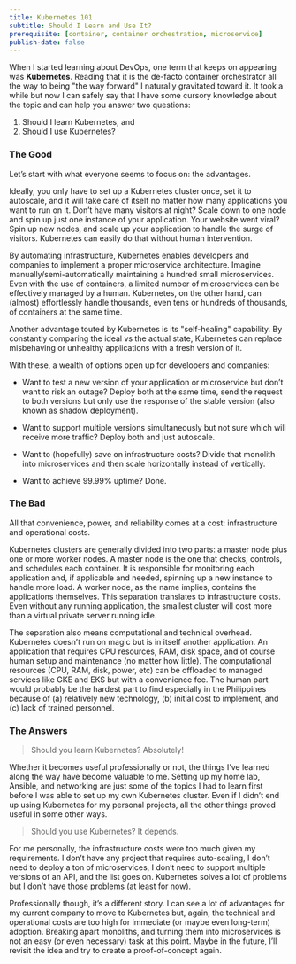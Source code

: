 ```yaml
---
title: Kubernetes 101
subtitle: Should I Learn and Use It?
prerequisite: [container, container orchestration, microservice]
publish-date: false
---
```


When I started learning about DevOps, one term that keeps on appearing was **Kubernetes**. Reading that it is the de-facto container orchestrator all the way to being "the way forward" I naturally gravitated toward it. It took a while but now I can safely say that I have some cursory knowledge about the topic and can help you answer two questions:

1. Should I learn Kubernetes, and
2. Should I use Kubernetes?

### The Good
Let’s start with what everyone seems to focus on: the advantages.

Ideally, you only have to set up a Kubernetes cluster once, set it to autoscale, and it will take care of itself no matter how many applications you want to run on it. Don’t have many visitors at night? Scale down to one node and spin up just one instance of your application. Your website went viral? Spin up new nodes, and scale up your application to handle the surge of visitors. Kubernetes can easily do that without human intervention.

By automating infrastructure, Kubernetes enables developers and companies to implement a proper microservice architecture. Imagine manually/semi-automatically maintaining a hundred small microservices. Even with the use of containers, a limited number of microservices can be effectively managed by a human. Kubernetes, on the other hand, can (almost) effortlessly handle thousands, even tens or hundreds of thousands, of containers at the same time.

Another advantage touted by Kubernetes is its "self-healing" capability. By constantly comparing the ideal vs the actual state, Kubernetes can replace misbehaving or unhealthy applications with a fresh version of it.

With these, a wealth of options open up for developers and companies:

- Want to test a new version of your application or microservice but don’t want to risk an outage? Deploy both at the same time, send the request to both versions but only use the response of the stable version (also known as shadow deployment).

- Want to support multiple versions simultaneously but not sure which will receive more traffic? Deploy both and just autoscale.

- Want to (hopefully) save on infrastructure costs? Divide that monolith into microservices and then scale horizontally instead of vertically.

- Want to achieve 99.99% uptime? Done.

### The Bad
All that convenience, power, and reliability comes at a cost: infrastructure and operational costs.

Kubernetes clusters are generally divided into two parts: a master node plus one or more worker nodes. A master node is the one that checks, controls, and schedules each container. It is responsible for monitoring each application and, if applicable and needed, spinning up a new instance to handle more load. A worker node, as the name implies, contains the applications themselves. This separation translates to infrastructure costs. Even without any running application, the smallest cluster will cost more than a virtual private server running idle.

The separation also means computational and technical overhead. Kubernetes doesn’t run on magic but is in itself another application. An application that requires CPU resources, RAM, disk space, and of course human setup and maintenance (no matter how little). The computational resources (CPU, RAM, disk, power, etc) can be offloaded to managed services like GKE and EKS but with a convenience fee. The human part would probably be the hardest part to find especially in the Philippines because of (a) relatively new technology, (b) initial cost to implement, and (c) lack of trained personnel.

### The Answers

> Should you learn Kubernetes? Absolutely!

Whether it becomes useful professionally or not, the things I’ve learned along the way have become valuable to me. Setting up my home lab, Ansible, and networking are just some of the topics I had to learn first before I was able to set up my own Kubernetes cluster. Even if I didn’t end up using Kubernetes for my personal projects, all the other things proved useful in some other ways.

> Should you use Kubernetes? It depends.

For me personally, the infrastructure costs were too much given my requirements. I don’t have any project that requires auto-scaling, I don’t need to deploy a ton of microservices, I don’t need to support multiple versions of an API, and the list goes on. Kubernetes solves a lot of problems but I don’t have those problems (at least for now).

Professionally though, it’s a different story. I can see a lot of advantages for my current company to move to Kubernetes but, again, the technical and operational costs are too high for immediate (or maybe even long-term) adoption. Breaking apart monoliths, and turning them into microservices is not an easy (or even necessary) task at this point. Maybe in the future, I’ll revisit the idea and try to create a proof-of-concept again.
